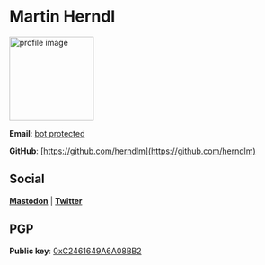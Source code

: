 # Martin Herndl
<img alt="profile image" srcset="
        profileimage_square_150.jpg,
        profileimage_square_150x2.jpg 2x,
        profileimage_square_150x3.jpg 3x,
        profileimage_square_150x4.jpg 4x
    " src="profileimage_square_150x4.jpg" width="150" height="150" id="profileimage" />

**Email**: [bot protected](mailto:gro.ldnreh@nitram)

**GitHub**: [https://github.com/herndlm](https://github.com/herndlm)

## Social

<a href="https://phpc.social/@herndlm" rel="me"><strong>Mastodon</strong></a> |
[**Twitter**](https://twitter.com/herndlm)

## PGP

**Public key**: [0xC2461649A6A08BB2](https://herndl.org/pubkey.asc)

